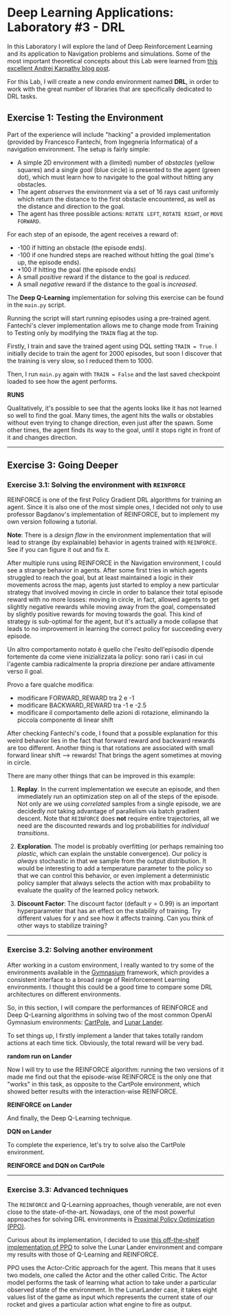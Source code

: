 # Deep Learning Applications: Laboratory #3 - DRL

In this Laboratory I will explore the land of Deep Reinforcement Learning and its application to Navigation problems and simulations. Some of the most important theoretical concepts about this Lab were learned from [this excellent Andrej Karpathy blog post](http://karpathy.github.io/2016/05/31/rl/).

For this Lab, I will create a new *conda* environment named **DRL**, in order to work with the great number of libraries that are specifically dedicated to DRL tasks.

## Exercise 1: Testing the Environment
Part of the experience will include "hacking" a provided implementation (provided by Francesco Fantechi, from Ingegneria Informatica) of a navigation environment. The setup is fairly simple:

+ A simple 2D environment with a (limited) number of *obstacles* (yellow squares) and a single *goal* (blue circle) is presented to the agent (green dot), which must learn how to navigate to the goal without hitting any obstacles.
+ The agent *observes* the environment via a set of 16 rays cast uniformly which return the distance to the first obstacle encountered, as well as the distance and direction to the goal.
+ The agent has three possible actions: `ROTATE LEFT`, `ROTATE RIGHT`, or `MOVE FORWARD`.

For each step of an episode, the agent receives a reward of:
+ -100 if hitting an obstacle (the episode ends).
+ -100 if one hundred steps are reached without hitting the goal (time's up, the episode ends).
+ +100 if hitting the goal (the episode ends)
+ A small *positive* reward if the distance to the goal is *reduced*.
+ A small *negative* reward if the distance to the goal is *increased*.

The **Deep Q-Learning** implementation for solving this exercise can be found in the `main.py` script.

Running the script will start running episodes using a pre-trained agent. Fantechi's clever implementation allows me to change mode from Training to Testing only by modifying the `TRAIN` flag at the top.

Firstly, I train and save the trained agent using DQL setting `TRAIN = True`. I initially decide to train the agent for 2000 episodes, but soon I discover that the training is very slow, so I reduced them to 1000.

Then, I run `main.py` again with `TRAIN = False` and the last saved checkpoint loaded to see how the agent performs.

**RUNS**

Qualitatively, it's possible to see that the agents looks like it has not learned so well to find the goal. Many times, the agent hits the walls or obstables without even trying to change direction, even just after the spawn. Some other times, the agent finds its way to the goal, until it stops right in front of it and changes direction.

---
## Exercise 3: Going Deeper

### Exercise 3.1: Solving the environment with `REINFORCE`

REINFORCE is one of the first Policy Gradient DRL algorithms for training an agent. Since it is also one of the most simple ones, I decided not only to use professor Bagdanov's implementation of REINFORCE, but to implement my own version following a tutorial.

**Note**: There is a *design flaw* in the environment implementation that will lead to strange (by explainable) behavior in agents trained with `REINFORCE`. See if you can figure it out and fix it.

After multiple runs using REINFORCE in the Navigation environment, I could see a strange behavior in agents. After some first tries in which agents struggled to reach the goal, but at least maintained a logic in their movements across the map, agents just started to employ a new particular strategy that involved moving in circle in order to balance their total episode reward with no more losses: moving in circle, in fact, allowed agents to get slightly negative rewards while moving away from the goal, compensated by slightly positive rewards for moving towards the goal. This kind of strategy is sub-optimal for the agent, but it's actually a mode collapse that leads to no improvement in learning the correct policy for succeeding every episode.

Un altro comportamento notato è quello che l'esito dell'episodio dipende fortemente da come viene inizializzata la policy: sono rari i casi in cui l'agente cambia radicalmente la propria direzione per andare attivamente verso il goal.

Provo a fare qualche modifica:
- modificare FORWARD_REWARD tra 2 e -1
- modificare BACKWARD_REWARD tra -1 e -2.5
- modificare il comportamento delle azioni di rotazione, eliminando la piccola componente di linear shift

After checking Fantechi's code, I found that a possible explanation for this weird behavior lies in the fact that forward reward and backward rewards are too different. Another thing is that rotations are associated with small forward linear shift --> rewards! That brings the agent sometimes at moving in circle.

There are many other things that can be improved in this example:

1. **Replay**. In the current implementation we execute an episode, and then immediately run an optimization step on all of the steps of the episode. Not only are we using *correlated* samples from a single episode, we are decidedly *not* taking advantage of parallelism via batch gradient descent. Note that `REINFORCE` does **not** require entire trajectories, all we need are the discounted rewards and log probabilities for *individual transitions*.

2. **Exploration**. The model is probably overfitting (or perhaps remaining too *plastic*, which can explain the unstable convergence). Our policy is *always* stochastic in that we sample from the output distribution. It would be interesting to add a temperature parameter to the policy so that we can control this behavior, or even implement a deterministic policy sampler that always selects the action with max probability to evaluate the quality of the learned policy network.

3. **Discount Factor**: The discount factor (default $\gamma = 0.99$) is an important hyperparameter that has an effect on the stability of training. Try different values for $\gamma$ and see how it affects training. Can you think of other ways to stabilize training?

---
### Exercise 3.2: Solving another environment

After working in a custom environment, I really wanted to try some of the environments available in the [Gymnasium](https://gymnasium.farama.org/) framework, which provides a consistent interface to a broad range of Reinforcement Learning environments. I thought this could be a good time to compare some DRL architectures on different environments.

So, in this section, I will compare the performances of REINFORCE and Deep Q-Learning algorithms in solving two of the most common OpenAI Gymnasium environments: [CartPole](https://gymnasium.farama.org/environments/classic_control/cart_pole/), and [Lunar Lander](https://gymnasium.farama.org/environments/box2d/lunar_lander/).

To set things up, I firstly implement a lander that takes totally random actions at each time tick. Obviously, the total reward will be very bad.

**random run on Lander**

Now I will try to use the REINFORCE algorithm: running the two versions of it made me find out that the episode-wise REINFORCE is the only one that "works" in this task, as opposite to the CartPole environment, which showed better results with the interaction-wise REINFORCE.

**REINFORCE on Lander**

And finally, the Deep Q-Learning technique.

**DQN on Lander**

To complete the experience, let's try to solve also the CartPole environment.

**REINFORCE and DQN on CartPole**

---
### Exercise 3.3: Advanced techniques 

The `REINFORCE` and Q-Learning approaches, though venerable, are not even close to the state-of-the-art. Nowadays, one of the most powerful approaches for solving DRL environments is [Proximal Policy Optimization (PPO)](https://arxiv.org/abs/1707.06347).

Curious about its implementation, I decided to use [this off-the-shelf implementation of PPO]() to solve the Lunar Lander environment and compare my results with those of Q-Learning and REINFORCE.

PPO uses the Actor-Critic approach for the agent. This means that it uses two models, one called the Actor and the other called Critic. The Actor model performs the task of learning what action to take under a particular observed state of the environment. In the LunarLander case, it takes eight values list of the game as input which represents the current state of our rocket and gives a particular action what engine to fire as output.
